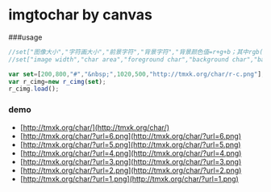 imgtochar  by canvas
==================
###usage

```js
//set["图像大小","字符画大小","前景字符","背景字符","背景颜色值=r+g+b；其中rgb(r,g,b)","canvas大小","图像地址"]
//set["image width","char area","foreground char","background char","background color=r+g+b;rgb is in rgb(r,g,b)","canvas width","img url"]

var set=[200,800,"#","&nbsp;",1020,500,"http://tmxk.org/char/r-c.png"];
var r_cimg=new r_cimg(set);
r_cimg.load();

```


### demo

+ [http://tmxk.org/char/](http://tmxk.org/char/)
+ [http://tmxk.org/char/?url=6.png](http://tmxk.org/char/?url=6.png)
+ [http://tmxk.org/char/?url=5.png](http://tmxk.org/char/?url=5.png)
+ [http://tmxk.org/char/?url=4.png](http://tmxk.org/char/?url=4.png)
+ [http://tmxk.org/char/?url=3.png](http://tmxk.org/char/?url=3.png)
+ [http://tmxk.org/char/?url=2.png](http://tmxk.org/char/?url=2.png)
+ [http://tmxk.org/char/?url=1.png](http://tmxk.org/char/?url=1.png)

